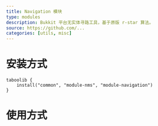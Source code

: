 ```yaml
---
title: Navigation 模块
type: modules
description: Bukkit 平台无实体寻路工具，基于原版 r-star 算法。
source: https://github.com/...
categories: [utils, misc]
---
```


# 安装方式

```
taboolib {
    install("common", "module-nms", "module-navigation")
}
```

# 使用方式
